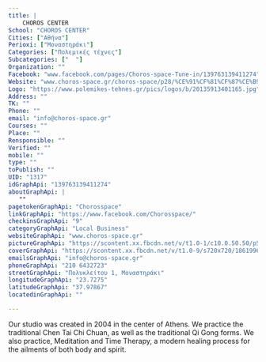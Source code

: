 ```yaml
---
title: |
    CHOROS CENTER
School: "CHOROS CENTER"
Cities: ["Αθήνα"]
Perioxi: ["Μοναστηράκι"]
Categories: ["Πολεμικές τέχνες"]
Subcategories: ["  "]
Organization: ""
Facebook: "www.facebook.com/pages/Choros-space-Tune-in/139763139411274"
Website: "www.choros-space.gr/choros-space/p28/%CE%91%CF%81%CF%87%CE%B9%CE%BA%CE%AE.html"
Logo: "https://www.polemikes-tehnes.gr/pics/logos/b/20135913401165.jpg"
Address: ""
TK: ""
Phone: ""
email: "info@choros-space.gr"
Courses: ""
Place: ""
Rensponsible: ""
Verified: ""
mobile: ""
type: ""
toPublish: ""
UID: "1317"
idGraphApi: "139763139411274"
aboutGraphApi: | 
   ""
pagetokenGraphApi: "Chorosspace"
linkGraphApi: "https://www.facebook.com/Chorosspace/"
checkinsGraphApi: "9"
categoryGraphApi: "Local Business"
websiteGraphApi: "www.choros-space.gr"
pictureGraphApi: "https://scontent.xx.fbcdn.net/v/t1.0-1/c10.0.50.50/p50x50/302119_245103022210618_700581241_n.jpg?oh=5e587fbc4e8e0f0b6117c57898210ff9&amp;oe=5B02749D"
coverGraphApi: "https://scontent.xx.fbcdn.net/v/t1.0-9/s720x720/18619962_1318200544900855_3234927471890103932_n.jpg?oh=012145271d9cd74f1baefbf7f0d96f5e&amp;oe=5B3801BD"
emailsGraphApi: "info@choros-space.gr"
phoneGraphApi: "210 6432723"
streetGraphApi: "Πολυκλείτου 1, Μοναστηράκι"
longitudeGraphApi: "23.7275"
latitudeGraphApi: "37.97867"
locatedinGraphApi: ""

---
```


Our studio was created in 2004 in the center of Athens. We practice the traditional Chen Tai Chi Chuan, as well as the traditional Qi Gong forms. We also practice, Meditation and Time Therapy, a modern healing process for the ailments of both body and spirit. 

